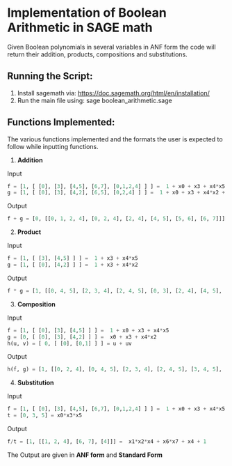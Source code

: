 # Implementation of Boolean Arithmetic in SAGE math

Given Boolean polynomials in several variables in ANF form the code will return their addition, products, compositions and substitutions. <br/>
## Running the Script:
1. Install sagemath via: https://doc.sagemath.org/html/en/installation/
2. Run the main file using: sage boolean_arithmetic.sage
## Functions Implemented:
The various functions implemented and the formats the user is expected to follow while inputting functions. <br/>
1. **Addition** <br/>

Input <br/>
```python 
f = [1, [ [0], [3], [4,5], [6,7], [0,1,2,4] ] ] =  1 + x0 + x3 + x4*x5 + x6*x7 + x0*x1*x2*x4
g = [1, [ [0], [3], [4,2], [6,5], [0,2,4] ] ] =  1 + x0 + x3 + x4*x2 + x6*x5 + x0*x2*x4
``` 
Output <br/>
```python 
f + g = [0, [[0, 1, 2, 4], [0, 2, 4], [2, 4], [4, 5], [5, 6], [6, 7]]] =  x0*x1*x2*x4 + x0*x2*x4 + x2*x4 + x4*x5 + x5*x6 + x6*x7
``` 
2. **Product** <br/>

Input <br/>
```python 
f = [1, [ [3], [4,5] ] ] =  1 + x3 + x4*x5  
g = [1, [ [0], [4,2] ] ] =  1 + x3 + x4*x2
``` 
Output <br/>
```python 
f * g = [1, [[0, 4, 5], [2, 3, 4], [2, 4, 5], [0, 3], [2, 4], [4, 5], [0], [3]]] =  x0*x4*x5 + x2*x3*x4 + x2*x4*x5 + x0*x3 + x2*x4 + x4*x5 + x0 + x3 + 1
``` 
3. **Composition** <br/>

Input <br/>
```python 
f = [1, [ [0], [3], [4,5] ] ] =  1 + x0 + x3 + x4*x5 
g = [0, [ [0], [3], [4,2] ] ] =  x0 + x3 + x4*x2 
h(u, v) = [ 0, [ [0], [0,1] ] ] = u + uv
``` 
Output <br/>
```python 
h(f, g) = [1, [[0, 2, 4], [0, 4, 5], [2, 3, 4], [2, 4, 5], [3, 4, 5], [2, 4], [4, 5], [0], [3]]] =  x0*x2*x4 + x0*x4*x5 + x2*x3*x4 + x2*x4*x5 + x3*x4*x5 + x2*x4 + x4*x5 + x0 + x3 + 1
``` 
4. **Substitution** <br/>

Input <br/>
```python 
f = [1, [ [0], [3], [4,5], [6,7], [0,1,2,4] ] ] =  1 + x0 + x3 + x4*x5 + x6*x7 + x0*x1*x2*x4
t = [0, 3, 5] = x0*x3*x5
```
Output <br/>
```python 
f/t = [1, [[1, 2, 4], [6, 7], [4]]] =  x1*x2*x4 + x6*x7 + x4 + 1  
``` 

The Output are given in **ANF form** and **Standard Form**



